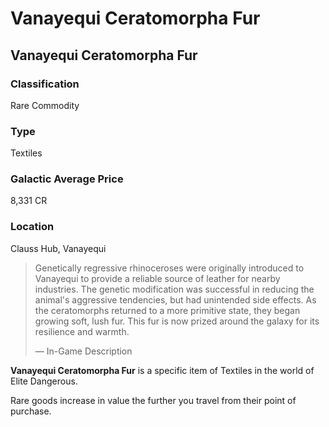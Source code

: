 # Vanayequi Ceratomorpha Fur
## Vanayequi Ceratomorpha Fur

### Classification

Rare Commodity

### Type

Textiles

### Galactic Average Price

8,331 CR

### Location

Clauss Hub, Vanayequi

> 
> 
> Genetically regressive rhinoceroses were originally introduced to Vanayequi to provide a reliable source of leather for nearby industries. The genetic modification was successful in reducing the animal's aggressive tendencies, but had unintended side effects. As the ceratomorphs returned to a more primitive state, they began growing soft, lush fur. This fur is now prized around the galaxy for its resilience and warmth.
> 
> 
> — In-Game Description
> 

**Vanayequi Ceratomorpha Fur** is a specific item of Textiles in the world of Elite Dangerous.

Rare goods increase in value the further you travel from their point of purchase.